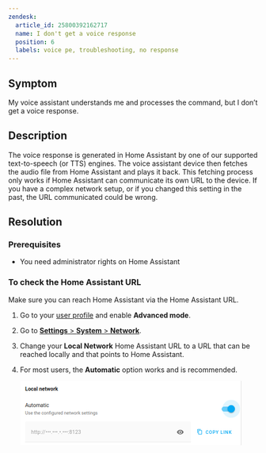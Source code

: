 ```yaml
---
zendesk:
  article_id: 25800392162717
  name: I don't get a voice response
  position: 6
  labels: voice pe, troubleshooting, no response
---
```


## Symptom

My voice assistant understands me and processes the command, but I don’t get a voice response.

## Description

The voice response is generated in Home Assistant by one of our supported text-to-speech (or TTS) engines. The voice assistant device then fetches the audio file from Home Assistant and plays it back. This fetching process only works if Home Assistant can communicate its own URL to the device. If you have a complex network setup, or if you changed this setting in the past, the URL communicated could be wrong.

## Resolution

### Prerequisites

- You need administrator rights on Home Assistant

### To check the Home Assistant URL

Make sure you can reach Home Assistant via the Home Assistant URL.

1. Go to your [user profile](https://my.home-assistant.io/redirect/profile/) and enable **Advanced mode**.
2. Go to [**Settings** > **System** > **Network**](https://my.home-assistant.io/redirect/network/).
3. Change your **Local Network** Home Assistant URL to a URL that can be reached locally and that points to Home Assistant.
4. For most users, the **Automatic** option works and is recommended.

   ![Screenshot of the network settings](/static/img/voice-pe/local_network_automatic.png)
